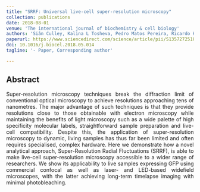 ```yaml
---
title: "SRRF: Universal live-cell super-resolution microscopy"
collection: publications
date: 2018-08-01
venue: 'The international journal of biochemistry & cell biology'
authors: 'Siân Culley, Kalina L Tosheva, Pedro Matos Pereira, Ricardo Henriques'
paperurl: https://www.sciencedirect.com/science/article/pii/S1357272518301262
doi: 10.1016/j.biocel.2018.05.014
tagline: '- Paper, Corresponding author'

---
```


<h2> Abstract </h2>
<p align= "justify">
Super-resolution microscopy techniques break the diffraction limit of conventional optical microscopy to achieve resolutions approaching tens of nanometres. The major advantage of such techniques is that they provide resolutions close to those obtainable with electron microscopy while maintaining the benefits of light microscopy such as a wide palette of high specificity molecular labels, straightforward sample preparation and live-cell compatibility. Despite this, the application of super-resolution microscopy to dynamic, living samples has thus far been limited and often requires specialised, complex hardware. Here we demonstrate how a novel analytical approach, Super-Resolution Radial Fluctuations (SRRF), is able to make live-cell super-resolution microscopy accessible to a wider range of researchers. We show its applicability to live samples expressing GFP using commercial confocal as well as laser- and LED-based widefield microscopes, with the latter achieving long-term timelapse imaging with minimal photobleaching.
